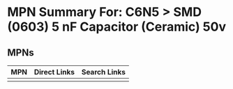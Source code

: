 



# MPN Summary For: C6N5 > SMD (0603) 5 nF Capacitor (Ceramic) 50v

## MPNs
  

|MPN|Direct Links|Search Links|
| :--- | :--- | :--- |
||||
